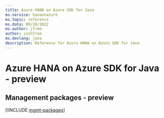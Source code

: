 ```yaml
---
title: Azure HANA on Azure SDK for Java
ms.service: hanaonazure
ms.topic: reference
ms.data: 09/28/2022
ms.author: jfree
author: joshfree
ms.devlang: java
description: Reference for Azure HANA on Azure SDK for Java
---
```

# Azure HANA on Azure SDK for Java - preview

## Management packages - preview
[!INCLUDE [mgmt-packages](hana-on-azure-mgmt-index.md)]